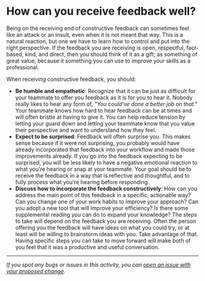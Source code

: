 # How can you receive feedback well?

Being on the receiving end of constructive feedback can sometimes feel like an attack or an insult, even when it is not meant that way. This is a natural reaction, but one we have to learn how to control and put into the right perspective. If the feedback you are receiving is open, respectful, fact-based, kind, and direct, then you should think of it as a gift; as something of great value, because it something you can use to improve your skills as a professional.

When receiving constructive feedback, you should:

- **Be humble and empathetic**: Recognize that it can be just as difficult for your teammate to offer you feedback as it is for you to hear it. Nobody really likes to hear any form of, *"You could've done a better job on that."* Your teammate knows how hard to hear feedback can be at times and will often bristle at having to give it. You can help reduce tension by letting your guard down and letting your teammate know that you value their perspective and want to understand how they feel.
- **Expect to be surprised**: Feedback will often surprise you. This makes sense because if it were not surprising, you probably would have already incorporated that feedback into your workflow and made those improvements already. If you go into the feedback expecting to be surprised, you will be less likely to have a negative emotional reaction to what you're hearing or snap at your teammate. Your goal should be to receive the feedback in a way that is reflective and thoughtful, and to fully process what you're hearing before responding.
- **Discuss how to incorporate the feedback constructively**: How can you address the main point of this feedback in a specific, actionable way? Can you change one of your work habits to improve your approach? Can you adopt a new tool that will improve your efficiency? Is there some supplemental reading you can do to expand your knowledge? The steps to take will depend on the feedback you are receiving. Often the person offering you the feedback will have ideas on what you could try, or at least will be willing to brainstorm ideas with you. Take advantage of that. Having specific steps you can take to move forward will make both of you feel that it was a productive and useful conversation.

------

_If you spot any bugs or issues in this activity, you can [open an issue with your proposed change](https://github.com/microverseinc/curriculum-transversal-skills/blob/main/git-github/articles/open_issue.md)._
